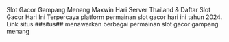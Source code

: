 Slot Gacor Gampang Menang Maxwin Hari Server Thailand & Daftar Slot Gacor Hari Ini Terpercaya
platform permainan slot gacor hari ini tahun 2024. Link situs ##situs## menawarkan berbagai permainan slot gacor gampang menang
